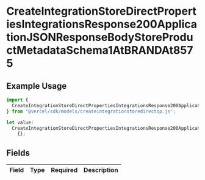 # CreateIntegrationStoreDirectPropertiesIntegrationsResponse200ApplicationJSONResponseBodyStoreProductMetadataSchema1AtBRANDAt8575

## Example Usage

```typescript
import {
  CreateIntegrationStoreDirectPropertiesIntegrationsResponse200ApplicationJSONResponseBodyStoreProductMetadataSchema1AtBRANDAt8575,
} from "@vercel/sdk/models/createintegrationstoredirectop.js";

let value:
  CreateIntegrationStoreDirectPropertiesIntegrationsResponse200ApplicationJSONResponseBodyStoreProductMetadataSchema1AtBRANDAt8575 =
    {};
```

## Fields

| Field       | Type        | Required    | Description |
| ----------- | ----------- | ----------- | ----------- |